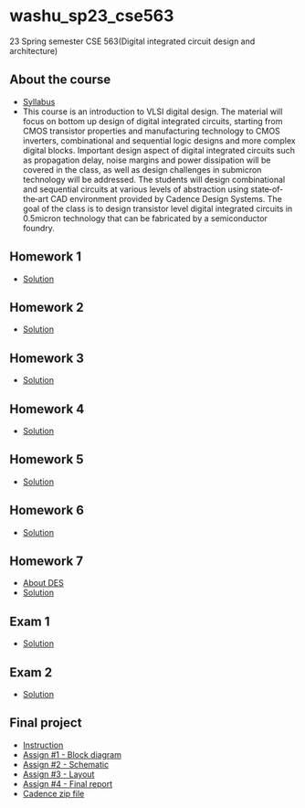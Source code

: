 # washu_sp23_cse563
23 Spring semester CSE 563(Digital integrated circuit design and architecture)

## About the course
+ [Syllabus](https://github.com/kbckbc/washu_sp23_cse563/blob/main/CSE463-563%20Syllabus%20and%20Schedule%20-%20Spring%202023.pdf)
+ This course is an introduction to VLSI digital design. The material will focus on bottom up design of digital integrated circuits, starting from CMOS transistor properties and manufacturing technology to CMOS inverters,  combinational and sequential logic designs and more complex digital blocks. Important design aspect of digital integrated circuits such as propagation delay, noise margins and power dissipation will be covered in the class, as well as design challenges in submicron technology will be addressed. The students will design combinational and sequential circuits at various levels of abstraction using state‐of‐the‐art CAD environment provided by Cadence Design Systems. The goal of the class is to design transistor level digital integrated circuits in 0.5micron technology that can be fabricated by a semiconductor foundry.

## Homework 1
+ [Solution](https://github.com/kbckbc/washu_sp23_cse563/blob/main/homework1/Homework_1-3.pdf)

## Homework 2
+ [Solution](https://github.com/kbckbc/washu_sp23_cse563/blob/main/homework2/Homework_2-2.pdf)

## Homework 3
+ [Solution](https://github.com/kbckbc/washu_sp23_cse563/blob/main/homework3/Homework_3-3.pdf)

## Homework 4
+ [Solution](https://github.com/kbckbc/washu_sp23_cse563/blob/main/homework4/Homework_4-2.pdf)

## Homework 5
+ [Solution](https://github.com/kbckbc/washu_sp23_cse563/blob/main/homework5/Homework_5-2.pdf)

## Homework 6
+ [Solution](https://github.com/kbckbc/washu_sp23_cse563/blob/main/homework6/Homework_6-2_bcgwak.pdf)

## Homework 7
+ [About DES](https://github.com/kbckbc/washu_sp23_cse563/blob/main/homework7/Simplified%20DES%20algorithm.pdf)
+ [Solution](https://github.com/kbckbc/washu_sp23_cse563/blob/main/homework7/Homework_7-2_bcgwak.pdf)

## Exam 1
+ [Solution](https://github.com/kbckbc/washu_sp23_cse563/blob/main/exam/CSE463-563%20Midterm%20Exam%201-1_bcgwak.pdf)

## Exam 2
+ [Solution](https://github.com/kbckbc/washu_sp23_cse563/blob/main/exam/CSE463-563%20Midterm%20Exam%202-1_bcgwak.pdf)

## Final project 
+ [Instruction](https://github.com/kbckbc/washu_sp23_cse563/blob/main/final/Final%20Project%20-%20Simplified%20DES%20algorithm%20CMOS%20chip%20design%20specifications.pdf)
+ [Assign #1 - Block diagram](https://github.com/kbckbc/washu_sp23_cse563/blob/main/final/assign1.pdf)
+ [Assign #2 - Schematic](https://github.com/kbckbc/washu_sp23_cse563/blob/main/final/assign2.pdf)
+ [Assign #3 - Layout](https://github.com/kbckbc/washu_sp23_cse563/blob/main/final/assign3.pdf)
+ [Assign #4 - Final report](https://github.com/kbckbc/washu_sp23_cse563/blob/main/final/assign4.pdf)
+ [Cadence zip file](https://github.com/kbckbc/washu_sp23_cse563/blob/main/final/Cadence_CSE563.zip)
